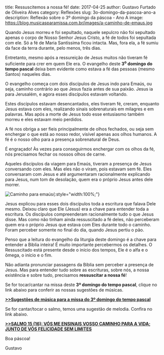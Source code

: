 ﻿title: Ressuscitemos a nossa fé!
date: 2017-04-25
author: Gustavo Furtado de Oliveira Alves
category: Reflexões
slug: 3o-domingo-da-pascoa-ano-a
description: Reflexão sobre o 3º domingo da páscoa - Ano A
image: https://blog.musicasparamissa.com.br/images/a-caminho-de-emaus.jpg

Quando Jesus morreu e foi sepultado, naquele sepulcro não foi sepultado apenas
o corpo de Nosso Senhor Jesus Cristo, a fé de todos foi sepultada com ele.
Só a fé de Maria Santíssima ficou intacta. Mas, fora ela, a fé sumiu da face da terra
durante, pelo menos, três dias.

Entretanto, mesmo após a ressureição de Jesus muitos não tiveram fé suficiente
para crer em quem Ele era.
O evangelho deste **3<sup>o</sup> domingo do tempo pascal** deixa bem evidente
como estava a fé das pessoas (mesmo Santos) naqueles dias.

O evangelho começa com dois discípulos de Jesus indo para Emaús, ou seja,
caminho contrário ao que Jesus fazia antes de sua paixão.
Jesus ia para Jerusalém, e agora esses discípulos estavam voltando.

Estes discípulos estavam desencantados, eles tiveram fé, creram, enquanto Jesus
estava com eles, realizando sinais sobrenaturais em milagres e em palavras.
Mas após a morte de Jesus todo esse entusiasmo também morreu e eles estavam meio perdidos.

A fé nos obriga a ser fieis principalmente de olhos fechados,
ou seja sem enchergar o que está ao nosso redor, visível apenas aos olhos humanos.
A fé é o nosso olho para a presença sobrenatural de Deus.

É engraçado! Às vezes para conseguirmos enchergar com os olhos da fé,
nós precisamos fechar os nossos olhos de carne.

Aqueles discípulos da viagem para Emaús, tiveram a presença de Jesus conversando com eles.
Mas eles não o viram, pois estavam sem fé.
Eles conversaram com Jesus e até argumentaram racionalmente explicando para Jesus,
num tom de desolação, quem era o próprio Jesus antes dele morrer.

![Caminho para emaús](/images/a-caminho-de-emaus.jpg){:style="width:100%;"}

Jesus explicou para esses dois discípulos toda a escritura que falava Dele mesmo.
Deixou claro que Ele (Jesus) era a chave para entender toda a escritura.
Os discípulos compreenderam racionalmente tudo o que Jesus disse.
Mas como não tinham ainda ressuscitado a fé deles,
não perceberam quem era o próprio Jesus que estava com Eles durante todo o caminho.
Foram perceber somente no final do dia, quando Jesus pertiu o pão.

Penso que a leitura do evangelho da liturgia deste domingo é a chave para entender a Biblia inteira!
É muito importante percebermos os detalhes.
O Ressuscitado está presente desde o início dos tempos, Ele é o alfa e o ômega, o início e o fim.

Não adianta pronunciar passagens da Bíblia sem perceber a presença de Jesus.
Mas para entender tudo sobre as escrituras, sobre nós, a nossa existência e sobre tudo,
precisamos **ressuscitar a nossa fé**!



Se for tocar/cantar na missa deste **3º domingo do tempo pascal**, clique no link abaixo para conferir as nossas sugestões de músicas.

**[>>Sugestões de música para a missa do 3º domingo do tempo pascal](https://musicasparamissa.com.br/sugestoes-para/3o-domingo-da-pascoa-ano-a/)**

Se for cantar/tocar o salmo, temos uma sugestão de melodia. Confira no link abaixo.

**[>>SALMO 15 (16): VÓS ME ENSINAIS VOSSO CAMINHO PARA A VIDA; JUNTO DE VÓS FELICIDADE SEM LIMITES](https://musicasparamissa.com.br/musica/salmo-15-16-v%C3%B3s-me-ensinais-vosso-caminho/)**

Boa páscoa!

Gustavo
